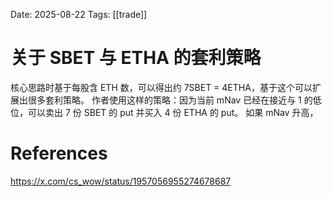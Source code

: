 Date: 2025-08-22
Tags: [[trade]]

# 关于 SBET 与 ETHA 的套利策略

核心思路时基于每股含 ETH 数，可以得出约 7SBET = 4ETHA，基于这个可以扩展出很多套利策略。
作者使用这样的策略：因为当前 mNav 已经在接近与 1 的低位，可以卖出 7 份 SBET 的 put 并买入 4 份 ETHA 的 put。
如果 mNav 升高，





# References
https://x.com/cs_wow/status/1957056955274678687